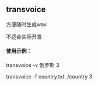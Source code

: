 ## transvoice

方便随时生成wav

不适合实际开发

#### 使用示例：
transvoice -v 俄罗斯 3

transvoice -f country.txt ./country 3